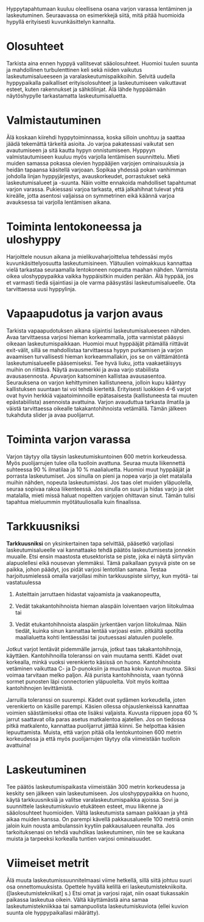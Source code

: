 Hyppytapahtumaan kuuluu oleellisena osana varjon varassa lentäminen ja
laskeutuminen. Seuraavassa on esimerkkejä siitä, mitä pitää huomioida
hypyllä erityisesti kuvunkäsittelyn kannalta.

 Olosuhteet  
============

Tarkista aina ennen hyppyä vallitsevat sääolosuhteet. Huomioi tuulen
suunta ja mahdollinen turbulenttinen keli sekä niiden vaikutus
laskeutumisalueeseen ja varalaskeutumispaikkoihin. Selvitä uudella
hyppypaikalla paikalliset erityisolosuhteet ja laskeutumiseen
vaikuttavat esteet, kuten rakennukset ja sähkölinjat. Älä lähde
hyppäämään näytöshypylle tarkastamatta laskeutumisaluetta.

 Valmistautuminen  
==================

Älä koskaan kiirehdi hyppytoiminnassa, koska silloin unohtuu ja saattaa
jäädä tekemättä tärkeitä asioita. Jo varjoa pakatessasi vaikutat sen
avautumiseen ja sitä kautta hypyn onnistumiseen. Hyppyyn
valmistautumiseen kuuluu myös varjolla lentämisen suunnittelu. Mieti
muiden samassa pokassa olevien hyppääjien varjojen ominaisuuksia ja
heidän tapaansa käsitellä varjoaan. Sopikaa yhdessä pokan vanhimman
johdolla linjan hyppyjärjestys, avauskorkeudet, porrastukset sekä
laskeutumisalueet ja -suunta. Näin voitte ennakoida mahdolliset
tapahtumat varjon varassa. Pukiessasi varjoa tarkasta, että jalkahihnat
tulevat yhtä kireälle, jotta asentosi valjaissa on symmetrinen eikä
käännä varjoa avauksessa tai varjolla lentämisen aikana.

 Toiminta lentokoneessa ja uloshyppy  
=====================================

Harjoittele nousun aikana ja mielikuvaharjoittelua tehdessäsi myös
kuvunkäsittelyosuutta laskeutumisineen. Ylätuulien voimakkuus kannattaa
vielä tarkastaa seuraamalla lentokoneen nopeutta maahan nähden. Varmista
oikea uloshyppypaikka vaikka hyppäisitkin muiden perään. Älä hyppää, jos
et varmasti tiedä sijaintiasi ja ole varma pääsystäsi
laskeutumisalueelle. Ota tarvittaessa uusi hyppylinja.

 Vapaapudotus ja varjon avaus  
==============================

Tarkista vapaapudotuksen aikana sijaintisi laskeutumisalueeseen nähden.
Avaa tarvittaessa varjosi hieman korkeammalla, jotta varmistat pääsysi
oikeaan laskeutumispaikkaan. Huomioi muut hyppääjät pitämällä riittävät
exit-välit, sillä se mahdollistaa tarvittaessa hypyn purkamisen ja
varjon avaamisen turvallisesti hieman korkeammallakin, jos se on
välttämätöntä laskeutumisalueelle pääsemiseksi. Tee hyvä liuku, jotta
vaakaetäisyys muihin on riittävä. Näytä avausmerkki ja avaa varjo
stabiilista avausasennosta. Apuvarjon katsominen kallistaa avausasentoa.
Seurauksena on varjon kehittyminen kallistuneena, jolloin kupu kääntyy
kallistuksen suuntaan tai voi tehdä kierteitä. Erityisesti luokkien 4–6
varjot ovat hyvin herkkiä vajaatoiminnoille epätasaisesta
(kallistuneesta tai muuten epästabiilista) asennoista avattuina. Varjon
avauduttua tarkasta ilmatila ja väistä tarvittaessa oikealle
takakantohihnoista vetämällä. Tämän jälkeen tukahduta slider ja avaa
puolijarrut.

 Toiminta varjon varassa  
=========================

Varjon täytyy olla täysin laskeutumiskuntoinen 600 metrin korkeudessa.
Myös puolijarrujen tulee olla tuolloin avattuna. Seuraa muuta
liikennettä suhteessa 90 % ilmatilaa ja 10 % maalialuetta. Huomioi muut
hyppääjät ja porrasta laskeutumiset. Jos sinulla on pieni ja nopea varjo
ja olet matalalla muihin nähden, nopeuta laskeutumistasi. Jos taas olet
muiden yläpuolella, seuraa sopivaa rakoa liikenteessä. Jos sinulla on
suuri ja hidas varjo ja olet matalalla, mieti missä haluat nopeitten
varjojen ohittavan sinut. Tämän tulisi tapahtua mieluummin
myötätuuliosalla kuin finaalissa.

 Tarkkuusniksi  
===============

**Tarkkuusniksi** on yksinkertainen tapa selvittää, pääsetkö varjollasi
laskeutumisalueelle vai kannattaako tehdä päätös laskeutumisesta
jonnekin muualle. Etsi ensin maastosta etusektorista se piste, joka ei
näytä siirtyvän alapuolellesi eikä nousevan ylemmäksi. Tämä paikallaan
pysyvä piste on se paikka, johon päädyt, jos pidät varjosi lentotilan
samana. Testaa harjoitusmielessä omalla varjollasi mihin tarkkuuspiste
siirtyy, kun myötä- tai vastatuulessa

1.  Asteittain jarruttaen hidastat vajoamista ja vaakanopeutta,

2.  Vedät takakantohihnoista hieman alaspäin loiventaen varjon
    liitokulmaa tai

3.  Vedät etukantohihnoista alaspäin jyrkentäen varjon liitokulmaa. Näin
    tiedät, kuinka sinun kannattaa lentää varjoasi esim. pitkältä
    spotilta maalialuetta kohti lentäessäsi tai joutuessasi
    alatuulen puolelle.

Jotkut varjot lentävät pidemmälle jarruja, jotkut taas takakantohihnoja,
käyttäen. Kantohihnoilla toleranssi on vain muutama sentti. Kädet ovat
korkealla, minkä vuoksi verenkierto käsissä on huono. Kantohihnoista
vetäminen vaikuttaa C- ja D-punoksiin ja muuttaa koko kuvun muotoa.
Siksi voimaa tarvitaan melko paljon. Älä purista kantohihnoista, vaan
työnnä sormet punosten läpi connectorien yläpuolelta. Voit myös koittaa
kantohihnojen levittämistä.

Jarruilla toleranssi on suurempi. Kädet ovat sydämen korkeudella, joten
verenkierto on käsille parempi. Käsien ollessa ohjauslenkeissä kannattaa
voimien säästämiseksi ottaa ote lisäksi valjaista. Kuvusta riippuen jopa
60 % jarrut saattavat olla paras asetus matkalentoa ajatellen. Jos on
tiedossa pitkä matkalento, kannattaa puolijarrut jättää kiinni. Se
helpottaa käsien lepuuttamista. Muista, että varjon pitää olla
lentokuntoinen 600 metrin korkeudessa ja että myös puolijarrujen täytyy
olla viimeistään tuolloin avattuina!

 Laskeutuminen  
===============

Tee päätös laskeutumispaikasta viimeistään 300 metrin korkeudessa ja
keskity sen jälkeen vain laskeutumiseen. Jos uloshyppypaikka on huono,
käytä tarkkuusniksiä ja valitse varalaskeutumispaikka ajoissa. Sovi ja
suunnittele laskeutumiskuvio etukäteen esteet, muu liikenne ja
sääolosuhteet huomioiden. Vältä laskeutumista samaan paikkaan ja yhtä
aikaa muiden kanssa. On parempi kävellä pakkausalueelle 100 metriä omin
jaloin kuin nousta ambulanssin kyytiin pakkausalueen reunalta. Jos
tarkoituksenasi on tehdä vauhdikas laskeutuminen, niin tee se kaukana
muista ja tarpeeksi korkealla tuntien varjosi ominaisuudet.

 Viimeiset metrit  
==================

Älä muuta laskeutumissuunnitelmaasi viime hetkellä, sillä siitä johtuu
suuri osa onnettomuuksista. Opettele hyvällä kelillä eri
laskeutumistekniikoita. (\[laskeutumistekniikat\] s.) Etsi omat ja
varjosi rajat, niin osaat tiukassakin paikassa laskeutua oikein. Vältä
käyttämästä aina samaa laskeutumistekniikkaa tai samanpuolista
laskeutumiskuviota (ellei kuvion suunta ole hyppypaikallasi määrätty).
